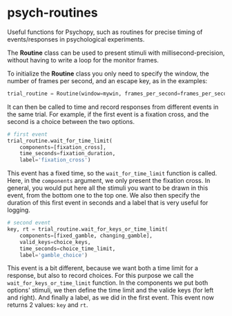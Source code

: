 # psych-routines
Useful functions for Psychopy, such as routines for precise timing of events/responses in psychological experiments.

The **Routine** class can be used to present stimuli with millisecond-precision, without having to write a loop for the monitor frames. 

To initialize the **Routine** class you only need to specify the window, the number of frames per second, and an escape key, as in the examples:

```python
trial_routine = Routine(window=mywin, frames_per_second=frames_per_second, escape_key=escape_key)
```

It can then be called to time and record responses from different events in the same trial. For example, if the first event is a fixation cross, and the second is a choice between the two options.

```python
# first event
trial_routine.wait_for_time_limit(
    components=[fixation_cross], 
    time_seconds=fixation_duration, 
    label='fixation_cross')
```

This event has a fixed time, so the `wait_for_time_limit` function is called. Here, in the `components` argument, we only present the fixation cross. In general, you would put here all the stimuli you want to be drawn in this event, from the bottom one to the top one. We also then specify the duration of this first event in seconds and a label that is very useful for logging. 

```python
# second event
key, rt = trial_routine.wait_for_keys_or_time_limit(
    components=[fixed_gamble, changing_gamble], 
    valid_keys=choice_keys, 
    time_seconds=choice_time_limit, 
    label='gamble_choice')
```

This event is a bit different, because we want both a time limit for a response, but also to record choices. For this purpose we call the `wait_for_keys_or_time_limit` function. In the components we put both options' stimuli, we then define the time limit and the valide keys (for left and right). And finally a label, as we did in the first event. This event now returns 2 values: `key` and `rt`.